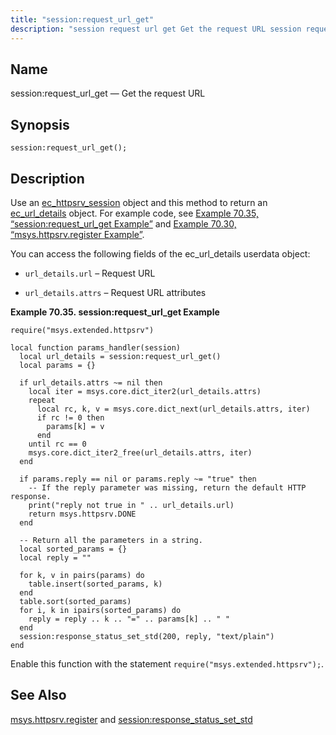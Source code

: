 ```yaml
---
title: "session:request_url_get"
description: "session request url get Get the request URL session request url get Use an ec httpsrv session object and this method to return an ec url details object For example code see Example 70 35 session request url get Example and Example 70 30 msys httpsrv register Example You can..."
---
```


<a name="lua.ref.session_request_url_get"></a> 
## Name

session:request_url_get — Get the request URL

<a name="idp16421760"></a> 
## Synopsis

`session:request_url_get();`

<a name="idp16423520"></a> 
## Description

Use an [ec_httpsrv_session](/3/3-api/structs.ec_httpsrv_session/structs-ec-httpsrv-session) object and this method to return an [ec_url_details](/3/3-api/structs.ec_url_details/structs-ec-url-details) object. For example code, see [Example 70.35, “session:request_url_get Example”](lua.ref.session_request_url_get#lua.ref.session_request_url_get.example "Example 70.35. session:request_url_get Example") and [Example 70.30, “msys.httpsrv.register Example”](lua.ref.msys.httpsrv.register#lua.ref.msys.httpsrv.register.example "Example 70.30. msys.httpsrv.register Example").

You can access the following fields of the ec_url_details userdata object:

*   `url_details.url` – Request URL

*   `url_details.attrs` – Request URL attributes

<a name="lua.ref.session_request_url_get.example"></a> 

**Example 70.35. session:request_url_get Example**

```
require("msys.extended.httpsrv")

local function params_handler(session)
  local url_details = session:request_url_get()
  local params = {}

  if url_details.attrs ~= nil then
    local iter = msys.core.dict_iter2(url_details.attrs)
    repeat
      local rc, k, v = msys.core.dict_next(url_details.attrs, iter)
      if rc != 0 then
        params[k] = v
      end
    until rc == 0
    msys.core.dict_iter2_free(url_details.attrs, iter)
  end

  if params.reply == nil or params.reply ~= "true" then
    -- If the reply parameter was missing, return the default HTTP response.
    print("reply not true in " .. url_details.url)
    return msys.httpsrv.DONE
  end

  -- Return all the parameters in a string.
  local sorted_params = {}
  local reply = ""

  for k, v in pairs(params) do
    table.insert(sorted_params, k)
  end
  table.sort(sorted_params)
  for i, k in ipairs(sorted_params) do
    reply = reply .. k .. "=" .. params[k] .. " "
  end
  session:response_status_set_std(200, reply, "text/plain")
end
```

Enable this function with the statement `require("msys.extended.httpsrv");`.

<a name="idp16435568"></a> 
## See Also

[msys.httpsrv.register](lua.ref.msys.httpsrv.register "msys.httpsrv.register") and [session:response_status_set_std](lua.ref.session_response_status_set_std "session:response_status_set_std")